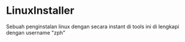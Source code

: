 # LinuxInstaller
Sebuah penginstalan linux dengan secara instant
di tools ini di lengkapi dengan username
"zph"
